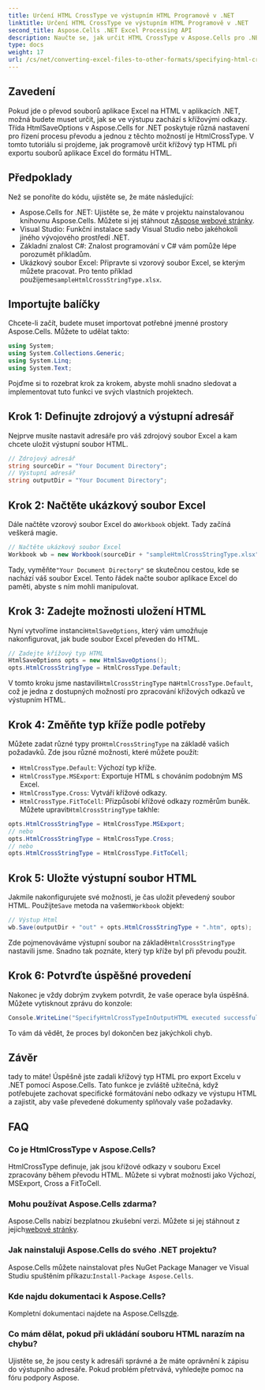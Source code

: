 ```yaml
---
title: Určení HTML CrossType ve výstupním HTML Programově v .NET
linktitle: Určení HTML CrossType ve výstupním HTML Programově v .NET
second_title: Aspose.Cells .NET Excel Processing API
description: Naučte se, jak určit HTML CrossType v Aspose.Cells pro .NET. Postupujte podle našeho podrobného výukového programu a převeďte soubory Excel do HTML s přesností.
type: docs
weight: 17
url: /cs/net/converting-excel-files-to-other-formats/specifying-html-crosstype-in-output-html/
---
```

## Zavedení
Pokud jde o převod souborů aplikace Excel na HTML v aplikacích .NET, možná budete muset určit, jak se ve výstupu zachází s křížovými odkazy. Třída HtmlSaveOptions v Aspose.Cells for .NET poskytuje různá nastavení pro řízení procesu převodu a jednou z těchto možností je HtmlCrossType. V tomto tutoriálu si projdeme, jak programově určit křížový typ HTML při exportu souborů aplikace Excel do formátu HTML. 
## Předpoklady
Než se ponoříte do kódu, ujistěte se, že máte následující:
-  Aspose.Cells for .NET: Ujistěte se, že máte v projektu nainstalovanou knihovnu Aspose.Cells. Můžete si jej stáhnout z[Aspose webové stránky](https://releases.aspose.com/cells/net/).
- Visual Studio: Funkční instalace sady Visual Studio nebo jakéhokoli jiného vývojového prostředí .NET.
- Základní znalost C#: Znalost programování v C# vám pomůže lépe porozumět příkladům.
-  Ukázkový soubor Excel: Připravte si vzorový soubor Excel, se kterým můžete pracovat. Pro tento příklad použijeme`sampleHtmlCrossStringType.xlsx`.
## Importujte balíčky
Chcete-li začít, budete muset importovat potřebné jmenné prostory Aspose.Cells. Můžete to udělat takto:
```csharp
using System;
using System.Collections.Generic;
using System.Linq;
using System.Text;
```
Pojďme si to rozebrat krok za krokem, abyste mohli snadno sledovat a implementovat tuto funkci ve svých vlastních projektech.
## Krok 1: Definujte zdrojový a výstupní adresář
Nejprve musíte nastavit adresáře pro váš zdrojový soubor Excel a kam chcete uložit výstupní soubor HTML.
```csharp
// Zdrojový adresář
string sourceDir = "Your Document Directory";
// Výstupní adresář
string outputDir = "Your Document Directory";
```
## Krok 2: Načtěte ukázkový soubor Excel
 Dále načtěte vzorový soubor Excel do a`Workbook` objekt. Tady začíná veškerá magie.
```csharp
// Načtěte ukázkový soubor Excel
Workbook wb = new Workbook(sourceDir + "sampleHtmlCrossStringType.xlsx");
```
 Tady, vyměňte`"Your Document Directory"` se skutečnou cestou, kde se nachází váš soubor Excel. Tento řádek načte soubor aplikace Excel do paměti, abyste s ním mohli manipulovat.
## Krok 3: Zadejte možnosti uložení HTML
 Nyní vytvoříme instanci`HtmlSaveOptions`, který vám umožňuje nakonfigurovat, jak bude soubor Excel převeden do HTML.
```csharp
// Zadejte křížový typ HTML
HtmlSaveOptions opts = new HtmlSaveOptions();
opts.HtmlCrossStringType = HtmlCrossType.Default;
```
 V tomto kroku jsme nastavili`HtmlCrossStringType` na`HtmlCrossType.Default`, což je jedna z dostupných možností pro zpracování křížových odkazů ve výstupním HTML.
## Krok 4: Změňte typ kříže podle potřeby
 Můžete zadat různé typy pro`HtmlCrossStringType` na základě vašich požadavků. Zde jsou různé možnosti, které můžete použít:
- `HtmlCrossType.Default`: Výchozí typ kříže.
- `HtmlCrossType.MSExport`: Exportuje HTML s chováním podobným MS Excel.
- `HtmlCrossType.Cross`: Vytváří křížové odkazy.
- `HtmlCrossType.FitToCell`: Přizpůsobí křížové odkazy rozměrům buněk.
 Můžete upravit`HtmlCrossStringType` takhle:
```csharp
opts.HtmlCrossStringType = HtmlCrossType.MSExport;
// nebo
opts.HtmlCrossStringType = HtmlCrossType.Cross;
// nebo
opts.HtmlCrossStringType = HtmlCrossType.FitToCell;
```
## Krok 5: Uložte výstupní soubor HTML
 Jakmile nakonfigurujete své možnosti, je čas uložit převedený soubor HTML. Použijte`Save` metoda na vašem`Workbook` objekt:
```csharp
// Výstup Html
wb.Save(outputDir + "out" + opts.HtmlCrossStringType + ".htm", opts);
```
 Zde pojmenováváme výstupní soubor na základě`HtmlCrossStringType` nastavili jsme. Snadno tak poznáte, který typ kříže byl při převodu použit.
## Krok 6: Potvrďte úspěšné provedení
Nakonec je vždy dobrým zvykem potvrdit, že vaše operace byla úspěšná. Můžete vytisknout zprávu do konzole:
```csharp
Console.WriteLine("SpecifyHtmlCrossTypeInOutputHTML executed successfully.\r\n");
```
To vám dá vědět, že proces byl dokončen bez jakýchkoli chyb.
## Závěr
tady to máte! Úspěšně jste zadali křížový typ HTML pro export Excelu v .NET pomocí Aspose.Cells. Tato funkce je zvláště užitečná, když potřebujete zachovat specifické formátování nebo odkazy ve výstupu HTML a zajistit, aby vaše převedené dokumenty splňovaly vaše požadavky.
## FAQ
### Co je HtmlCrossType v Aspose.Cells?  
HtmlCrossType definuje, jak jsou křížové odkazy v souboru Excel zpracovány během převodu HTML. Můžete si vybrat možnosti jako Výchozí, MSExport, Cross a FitToCell.
### Mohu používat Aspose.Cells zdarma?  
 Aspose.Cells nabízí bezplatnou zkušební verzi. Můžete si jej stáhnout z jejich[webové stránky](https://releases.aspose.com/).
### Jak nainstaluji Aspose.Cells do svého .NET projektu?  
 Aspose.Cells můžete nainstalovat přes NuGet Package Manager ve Visual Studiu spuštěním příkazu:`Install-Package Aspose.Cells`.
### Kde najdu dokumentaci k Aspose.Cells?  
 Kompletní dokumentaci najdete na Aspose.Cells[zde](https://reference.aspose.com/cells/net/).
### Co mám dělat, pokud při ukládání souboru HTML narazím na chybu?  
Ujistěte se, že jsou cesty k adresáři správné a že máte oprávnění k zápisu do výstupního adresáře. Pokud problém přetrvává, vyhledejte pomoc na fóru podpory Aspose.